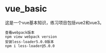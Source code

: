 # vue_basic
这是一个vue基本知识，练习项目包括vue2和vue3。

```
查看webpack版本
npm view webpack version
安装less-loader5.0.0版本
npm i less-loader@5.0.0
```


